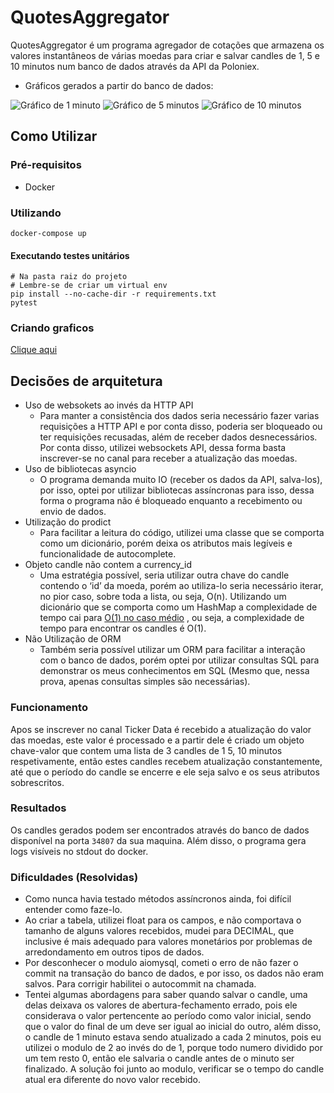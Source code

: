 # QuotesAggregator

QuotesAggregator é um programa agregador de cotações que armazena os valores instantâneos de várias moedas para criar e
salvar candles de 1, 5 e 10 minutos num banco de dados através da API da Poloniex.

- Gráficos gerados a partir do banco de dados:

![Gráfico de 1 minuto](.github/chart1.png)
![Gráfico de 5 minutos](.github/chart5.png)
![Gráfico de 10 minutos](.github/chart10.png)

## Como Utilizar

### Pré-requisitos

- Docker

### Utilizando

```shell
docker-compose up
```

#### Executando testes unitários

```shell
# Na pasta raiz do projeto
# Lembre-se de criar um virtual env
pip install --no-cache-dir -r requirements.txt
pytest
```

### Criando graficos

[Clique aqui](createcharts/README.md)

## Decisões de arquitetura

- Uso de websokets ao invés da HTTP API
    - Para manter a consistência dos dados seria necessário fazer varias requisições a HTTP API e por conta disso,
      poderia ser bloqueado ou ter requisições recusadas, além de receber dados desnecessários. Por conta disso,
      utilizei websockets API, dessa forma basta inscrever-se no canal para receber a atualização das moedas.
- Uso de bibliotecas asyncio
    - O programa demanda muito IO (receber os dados da API, salva-los), por isso, optei por utilizar bibliotecas
      assíncronas para isso, dessa forma o programa não é bloqueado enquanto a recebimento ou envio de dados.
- Utilização do prodict
    - Para facilitar a leitura do código, utilizei uma classe que se comporta como um dicionário, porém deixa os
      atributos mais legíveis e funcionalidade de autocomplete.
- Objeto candle não contem a currency_id
    - Uma estratégia possível, seria utilizar outra chave do candle contendo o ‘id’ da moeda, porém ao utiliza-lo seria
      necessário iterar, no pior caso, sobre toda a lista, ou seja, O(n). Utilizando um dicionário que se comporta como
      um HashMap a complexidade de tempo cai para [O(1) no caso médio](https://wiki.python.org/moin/TimeComplexity#dict)
      , ou seja, a complexidade de tempo para encontrar os candles é O(1).
- Não Utilização de ORM
    - Também seria possível utilizar um ORM para facilitar a interação com o banco de dados, porém optei por utilizar
      consultas SQL para demonstrar os meus conhecimentos em SQL (Mesmo que, nessa prova, apenas consultas simples são
      necessárias).

### Funcionamento

Apos se inscrever no canal Ticker Data é recebido a atualização do valor das moedas, este valor é processado e a partir
dele é criado um objeto chave-valor que contem uma lista de 3 candles de 1 5, 10 minutos respetivamente, então estes
candles recebem atualização constantemente, até que o período do candle se encerre e ele seja salvo e os seus atributos
sobrescritos.

### Resultados

Os candles gerados podem ser encontrados através do banco de dados disponível na porta `34807` da sua maquina. Além
disso, o programa gera logs visíveis no stdout do docker.

### Dificuldades (Resolvidas)

- Como nunca havia testado métodos assíncronos ainda, foi difícil entender como faze-lo.
- Ao criar a tabela, utilizei float para os campos, e não comportava o tamanho de alguns valores recebidos, mudei para
  DECIMAL, que inclusive é mais adequado para valores monetários por problemas de arredondamento em outros tipos de
  dados.
- Por desconhecer o modulo aiomysql, cometi o erro de não fazer o commit na transação do banco de dados, e por isso, os
  dados não eram salvos. Para corrigir habilitei o autocommit na chamada.
- Tentei algumas abordagens para saber quando salvar o candle, uma delas deixava os valores de abertura-fechamento
  errado, pois ele considerava o valor pertencente ao período como valor inicial, sendo que o valor do final de um deve
  ser igual ao inicial do outro, além disso, o candle de 1 minuto estava sendo atualizado a cada 2 minutos, pois eu
  utilizei o modulo de 2 ao invés do de 1, porque todo numero dividido por um tem resto 0, então ele salvaria o candle
  antes de o minuto ser finalizado. A solução foi junto ao modulo, verificar se o tempo do candle atual era diferente do
  novo valor recebido.